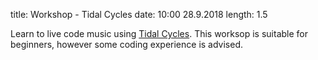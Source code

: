 title: Workshop - Tidal Cycles
date: 10:00 28.9.2018
length: 1.5

Learn to live code music using [Tidal Cycles](https://tidalcycles.org/). This worksop is suitable for beginners, however some coding experience is advised.
